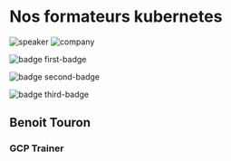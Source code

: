 <!-- .slide: class="speaker-slide" -->

# Nos formateurs kubernetes

![speaker](./assets/images/benoit.jpg)
![company](./assets/images/logo-sfeir-blanc.png)

![badge first-badge](./assets/images/certif-cloud-architect.png)

![badge second-badge](./assets/images/certif-cloud-digital-leader.png)

![badge third-badge](./assets/images/certif-kube-ckad.png)

<h2> Benoit <span>Touron</span></h2>

### GCP Trainer

<!-- .element: class="icon-rule icon-first" -->
